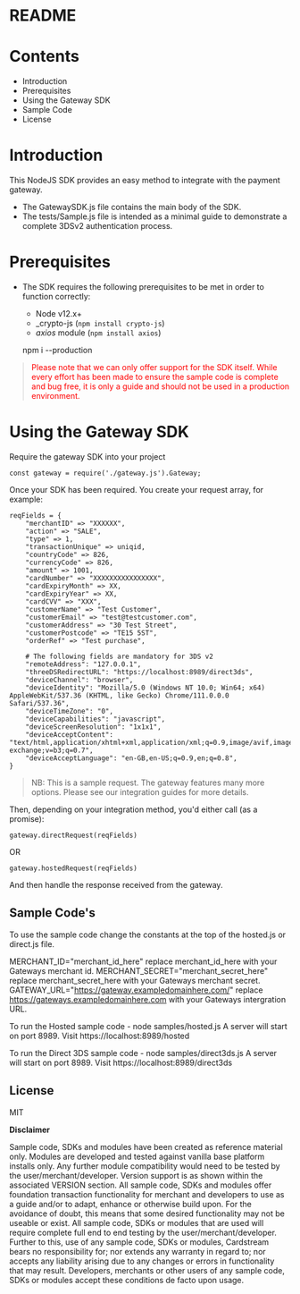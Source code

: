 # README

# Contents
- Introduction
- Prerequisites
- Using the Gateway SDK
- Sample Code
- License

# Introduction
This NodeJS SDK provides an easy method to integrate with the payment gateway.
 - The GatewaySDK.js file contains the main body of the SDK.
 - The tests/Sample.js file is intended as a minimal guide to demonstrate a complete 3DSv2 authentication process.

# Prerequisites
- The SDK requires the following prerequisites to be met in order to function correctly:
    - Node v12.x+
	- _crypto-js (`npm install crypto-js`)
    - _axios_ module (`npm install axios`)

	npm i --production

> <span style="color: red">Please note that we can only offer support for the SDK itself. While every effort has been made to ensure the sample code is complete and bug free, it is only a guide and should not be used in a production environment.</span>

# Using the Gateway SDK

Require the gateway SDK into your project

```
const gateway = require('./gateway.js').Gateway;
```

Once your SDK has been required. You create your request array, for example:
```
reqFields = {
	"merchantID" => "XXXXXX",
	"action" => "SALE",
	"type" => 1,
	"transactionUnique" => uniqid,
	"countryCode" => 826,
	"currencyCode" => 826,
	"amount" => 1001,
	"cardNumber" => "XXXXXXXXXXXXXXXX",
	"cardExpiryMonth" => XX,
	"cardExpiryYear" => XX,
	"cardCVV" => "XXX",
	"customerName" => "Test Customer",
	"customerEmail" => "test@testcustomer.com",
	"customerAddress" => "30 Test Street",
	"customerPostcode" => "TE15 5ST",
	"orderRef" => "Test purchase",

	# The following fields are mandatory for 3DS v2
	"remoteAddress": "127.0.0.1",
	"threeDSRedirectURL": "https://localhost:8989/direct3ds",
	"deviceChannel": "browser",
	"deviceIdentity": "Mozilla/5.0 (Windows NT 10.0; Win64; x64) AppleWebKit/537.36 (KHTML, like Gecko) Chrome/111.0.0.0 Safari/537.36",
	"deviceTimeZone": "0",
	"deviceCapabilities": "javascript",
	"deviceScreenResolution": "1x1x1",
	"deviceAcceptContent": "text/html,application/xhtml+xml,application/xml;q=0.9,image/avif,image/webp,image/apng,*/*;q=0.8,application/signed-exchange;v=b3;q=0.7",
	"deviceAcceptLanguage": "en-GB,en-US;q=0.9,en;q=0.8",
}

```
> NB: This is a sample request. The gateway features many more options. Please see our integration guides for more details.

Then, depending on your integration method, you'd either call (as a promise):

```
gateway.directRequest(reqFields)
```

OR

```
gateway.hostedRequest(reqFields)
```

And then handle the response received from the gateway.


Sample Code's
----

To use the sample code change the constants at the top of the hosted.js or direct.js file.

MERCHANT_ID="merchant_id_here" replace merchant_id_here with your Gateways merchant id.
MERCHANT_SECRET="merchant_secret_here" replace merchant_secret_here with your Gateways merchant secret.
GATEWAY_URL="https://gateway.exampledomainhere.com/" replace https://gateways.exampledomainhere.com with your Gateways intergration URL.

To run the Hosted sample code - node samples/hosted.js
A server will start on port 8989. Visit https://localhost:8989/hosted

To run the Direct 3DS sample code - node samples/direct3ds.js
A server will start on port 8989. Visit https://localhost:8989/direct3ds

License
----
MIT

**Disclaimer**

Sample code, SDKs and modules have been created as reference material only. Modules are developed and tested against vanilla base platform installs only. Any further module compatibility would need to be tested by the user/merchant/developer. Version support is as shown within the associated VERSION section. All sample code, SDKs and modules offer foundation transaction functionality for merchant and developers to use as a guide and/or to adapt, enhance or otherwise build upon. For the avoidance of doubt, this means that some desired functionality may not be useable or exist. All sample code, SDKs or modules that are used will require complete full end to end testing by the user/merchant/developer. Further to this, use of any sample code, SDKs or modules, Cardstream bears no responsibility for; nor extends any warranty in regard to; nor accepts any liability arising due to any changes or errors in functionality that may result. Developers, merchants or other users of any sample code, SDKs or modules accept these conditions de facto upon usage.
